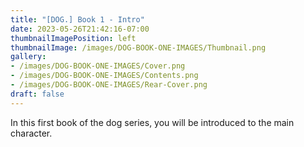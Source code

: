 ```yaml
---
title: "[DOG.] Book 1 - Intro"
date: 2023-05-26T21:42:16-07:00
thumbnailImagePosition: left
thumbnailImage: /images/DOG-BOOK-ONE-IMAGES/Thumbnail.png
gallery: 
- /images/DOG-BOOK-ONE-IMAGES/Cover.png
- /images/DOG-BOOK-ONE-IMAGES/Contents.png
- /images/DOG-BOOK-ONE-IMAGES/Rear-Cover.png
draft: false
---
```

In this first book of the dog series, you will be introduced to the main character.